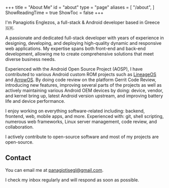 +++
title = "About Me"
id = "about"
type = "page"
aliases = [
    "/about",
]
ShowReadingTime = true
ShowToc = false
+++

I'm Panagiotis Englezos, a full-stack & Android developer based in Greece 🇬🇷. 

A passionate and dedicated full-stack developer with years of experience in designing, developing, and deploying high-quality dynamic and responsive web applications. My expertise spans both front-end and back-end development, allowing me to create comprehensive solutions that meet diverse business needs.

Experienced with the Android Open Source Project (AOSP), I have contributed to various Android custom ROM projects such as [LineageOS](https://github.com/LineageOS) and [ArrowOS](https://github.com/ArrowOS). 
By doing code review on the platform Gerrit Code Review, introducing new features, improving several parts of the projects as well as actively maintaining various Android OEM devices by doing: device, vendor, and kernel bring up, latest Android version upstream, and improving battery life and device performance.

I enjoy working on everything software-related including: backend, frontend, web, mobile apps, and more.
Experienced with: git, shell scripting, numerous web frameworks, Linux server management, code review, and collaboration.

I actively contribute to open-source software and most of my projects are open-source.

## Contact

You can email me at [panagiotisegl@gmail.com](mailto:panagiotisegl@gmail.com).

I check my inbox regularly and will respond as soon as possible. 